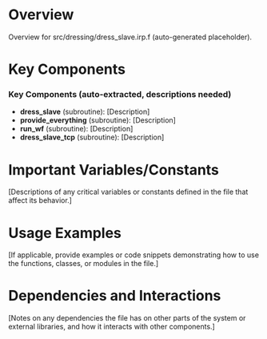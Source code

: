 # Overview

Overview for src/dressing/dress_slave.irp.f (auto-generated placeholder).

# Key Components

### Key Components (auto-extracted, descriptions needed)
- **dress_slave** (subroutine): [Description]
- **provide_everything** (subroutine): [Description]
- **run_wf** (subroutine): [Description]
- **dress_slave_tcp** (subroutine): [Description]

# Important Variables/Constants

[Descriptions of any critical variables or constants defined in the file that affect its behavior.]

# Usage Examples

[If applicable, provide examples or code snippets demonstrating how to use the functions, classes, or modules in the file.]

# Dependencies and Interactions

[Notes on any dependencies the file has on other parts of the system or external libraries, and how it interacts with other components.]
